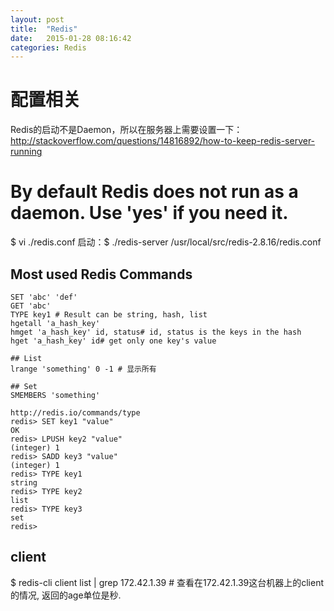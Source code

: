 ```yaml
---
layout: post
title:  "Redis"
date:   2015-01-28 08:16:42
categories: Redis
---
```

# 配置相关
Redis的启动不是Daemon，所以在服务器上需要设置一下：
http://stackoverflow.com/questions/14816892/how-to-keep-redis-server-running

 # By default Redis does not run as a daemon. Use 'yes' if you need it.

$ vi ./redis.conf
启动：$ ﻿./redis-server /usr/local/src/redis-2.8.16/redis.conf


## Most used Redis Commands
```
SET 'abc' 'def'
GET 'abc'
TYPE key1 # Result can be string, hash, list
hgetall 'a_hash_key'
hmget 'a_hash_key' id, status# id, status is the keys in the hash
hget 'a_hash_key' id# get only one key's value

## List
lrange 'something' 0 -1 # 显示所有

## Set
SMEMBERS 'something'

http://redis.io/commands/type
redis> SET key1 "value"
OK
redis> LPUSH key2 "value"
(integer) 1
redis> SADD key3 "value"
(integer) 1
redis> TYPE key1
string
redis> TYPE key2
list
redis> TYPE key3
set
redis>
```

## client
$ redis-cli client list | grep 172.42.1.39 # 查看在172.42.1.39这台机器上的client的情况, 返回的age单位是秒.

